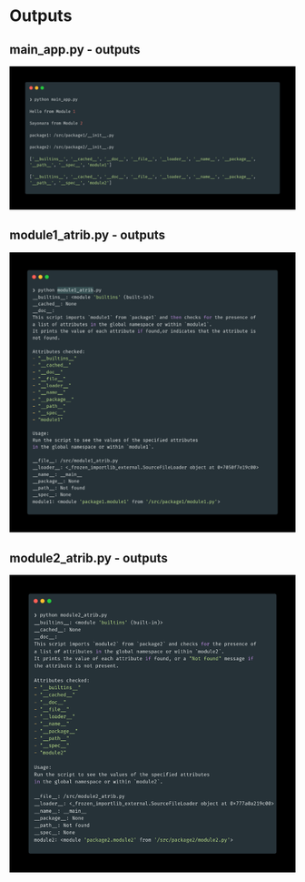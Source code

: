 # Outputs

## main_app.py - outputs

![main_app-outputs](/assets/main_app.png)

## module1_atrib.py - outputs

![module1_atrib-outputs](/assets/module1_atrib.png)

## module2_atrib.py - outputs

![module2_atrib-outputs](/assets/module2_atrib.png)
